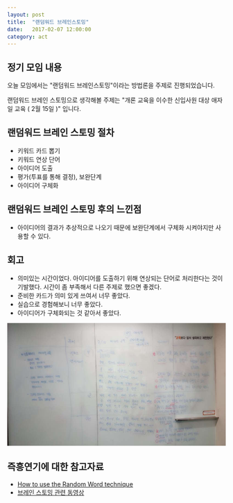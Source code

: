 ```yaml
---
layout: post
title:  "랜덤워드 브레인스토밍"
date:   2017-02-07 12:00:00
category: act
---
```


## 정기 모임 내용
오늘 모임에서는 "랜덤워드 브레인스토밍"이라는 방법론을 주제로 진행되었습니다.

랜덤워드 브레인 스토밍으로 생각해볼 주제는 "개론 교육을 이수한 신입사원 대상 애자일 교육 ( 2월 15일 )" 입니다.

## 랜덤워드 브레인 스토밍 절차
* 키워드 카드 뽑기
* 키워드 연상 단어 
* 아이디어 도출
* 평가(투표를 통해 결정), 보완단계 
* 아이디어 구체화

## 랜덤워드 브레인 스토밍 후의 느낀점 
* 아이디어의 결과가 추상적으로 나오기 때문에 보완단계에서 구체화 시켜야지만 사용할 수 있다.

## 회고
* 의미있는 시간이었다. 아이디어를 도출하기 위해 연상되는 단어로 처리한다는 것이 기발했다. 시간이 좀 부족해서 다른 주제로 했으면 좋겠다. 
* 준비한 카드가 의미 있게 쓰여서 너무 좋았다. 
* 실습으로 경험해보니 너무 좋았다.
* 아이디어가 구체화되는 것 같아서 좋았다.

<img src="/images/act/act_randomword.jpg"/>


## 즉흥연기에 대한 참고자료
- [How to use the Random Word technique](http://www.infinn.com/randomwordtutorial.html)
- [브레인 스토밍 관련 동영상](https://www.youtube.com/watch?v=YvNOsogS6Mg)
